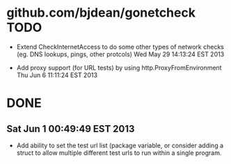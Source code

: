 github.com/bjdean/gonetcheck TODO
=================================

* Extend CheckInternetAccess to do some other types of network checks (eg. DNS lookups, pings, other protcols)
  Wed May 29 14:13:24 EST 2013

* Add proxy support (for URL tests) by using http.ProxyFromEnvironment
  Thu Jun  6 11:11:24 EST 2013

DONE
====

Sat Jun  1 00:49:49 EST 2013
----------------------------
* Add ability to set the test url list (package variable, or consider adding a struct to allow multiple different test urls to run within a single program.
